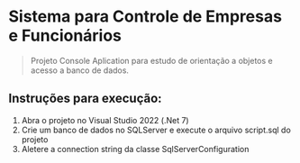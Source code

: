 # Sistema para Controle de Empresas e Funcionários
> Projeto Console Aplication para estudo de orientação a objetos e acesso a banco de dados.
## Instruções para execução:
1. Abra o projeto no Visual Studio 2022 (.Net 7)
2. Crie um banco de dados no SQLServer e execute o arquivo script.sql do projeto
3. Aletere a connection string da classe SqlServerConfiguration